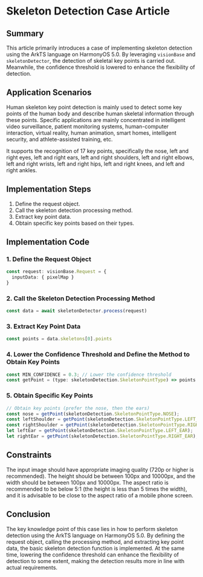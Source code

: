 # Skeleton Detection Case Article

## Summary
This article primarily introduces a case of implementing skeleton detection using the ArkTS language on HarmonyOS 5.0. By leveraging `visionBase` and `skeletonDetector`, the detection of skeletal key points is carried out. Meanwhile, the confidence threshold is lowered to enhance the flexibility of detection.

## Application Scenarios
Human skeleton key point detection is mainly used to detect some key points of the human body and describe human skeletal information through these points. Specific applications are mainly concentrated in intelligent video surveillance, patient monitoring systems, human-computer interaction, virtual reality, human animation, smart homes, intelligent security, and athlete-assisted training, etc.

It supports the recognition of 17 key points, specifically the nose, left and right eyes, left and right ears, left and right shoulders, left and right elbows, left and right wrists, left and right hips, left and right knees, and left and right ankles.

## Implementation Steps
1. Define the request object.
2. Call the skeleton detection processing method.
3. Extract key point data.
4. Obtain specific key points based on their types.

## Implementation Code
### 1. Define the Request Object
```typescript
const request: visionBase.Request = {
  inputData: { pixelMap }
}
```

### 2. Call the Skeleton Detection Processing Method
```typescript
const data = await skeletonDetector.process(request)
```

### 3. Extract Key Point Data
```typescript
const points = data.skeletons[0].points
```

### 4. Lower the Confidence Threshold and Define the Method to Obtain Key Points
```typescript
const MIN_CONFIDENCE = 0.3; // Lower the confidence threshold
const getPoint = (type: skeletonDetection.SkeletonPointType) => points.find(p => p.type === type && p.score >= MIN_CONFIDENCE)?.point;
```

### 5. Obtain Specific Key Points
```typescript
// Obtain key points (prefer the nose, then the ears)
const nose = getPoint(skeletonDetection.SkeletonPointType.NOSE);
const leftShoulder = getPoint(skeletonDetection.SkeletonPointType.LEFT_SHOULDER);
const rightShoulder = getPoint(skeletonDetection.SkeletonPointType.RIGHT_SHOULDER);
let leftEar = getPoint(skeletonDetection.SkeletonPointType.LEFT_EAR);
let rightEar = getPoint(skeletonDetection.SkeletonPointType.RIGHT_EAR);
```

## Constraints
The input image should have appropriate imaging quality (720p or higher is recommended). The height should be between 100px and 10000px, and the width should be between 100px and 10000px. The aspect ratio is recommended to be below 5:1 (the height is less than 5 times the width), and it is advisable to be close to the aspect ratio of a mobile phone screen.

## Conclusion
The key knowledge point of this case lies in how to perform skeleton detection using the ArkTS language on HarmonyOS 5.0. By defining the request object, calling the processing method, and extracting key point data, the basic skeleton detection function is implemented. At the same time, lowering the confidence threshold can enhance the flexibility of detection to some extent, making the detection results more in line with actual requirements.